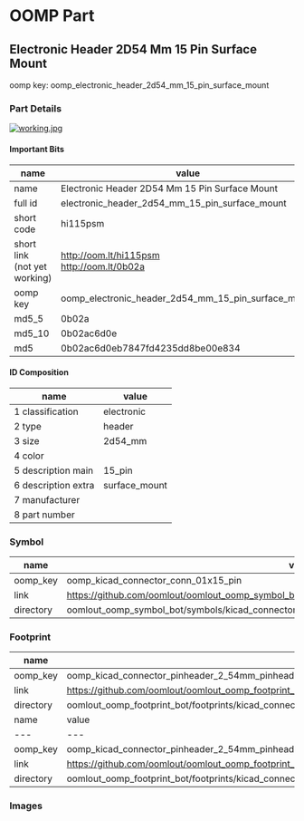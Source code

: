 # OOMP Part  
## Electronic Header 2D54 Mm 15 Pin Surface Mount  
  
oomp key: oomp_electronic_header_2d54_mm_15_pin_surface_mount  
  
### Part Details  
  
[![working.jpg](working_600.jpg)](working.jpg)  
  
#### Important Bits  
| name | value | 
| --- | --- | 
| name | Electronic Header 2D54 Mm 15 Pin Surface Mount | 
| full id | electronic_header_2d54_mm_15_pin_surface_mount | 
| short code | hi115psm | 
| short link<br>(not yet working) | http://oom.lt/hi115psm<br>http://oom.lt/0b02a | 
| oomp key | oomp_electronic_header_2d54_mm_15_pin_surface_mount | 
| md5_5 | 0b02a | 
| md5_10 | 0b02ac6d0e | 
| md5 | 0b02ac6d0eb7847fd4235dd8be00e834 | 
#### ID Composition  
| name | value | 
| --- | --- | 
| 1 classification | electronic | 
| 2 type | header | 
| 3 size | 2d54_mm | 
| 4 color |  | 
| 5 description main | 15_pin | 
| 6 description extra | surface_mount | 
| 7 manufacturer |  | 
| 8 part number |  | 
### Symbol  
| name | value | 
| --- | --- | 
| oomp_key | oomp_kicad_connector_conn_01x15_pin | 
| link | https://github.com/oomlout/oomlout_oomp_symbol_bot/tree/main/symbols/kicad_connector_conn_01x15_pin | 
| directory | oomlout_oomp_symbol_bot/symbols/kicad_connector_conn_01x15_pin//working/working.kicad_sym | 
### Footprint  
| name | value | 
| --- | --- | 
| oomp_key | oomp_kicad_connector_pinheader_2_54mm_pinheader_1x15_p2_54mm_vertical | 
| link | https://github.com/oomlout/oomlout_oomp_footprint_bot/tree/main/foootprntss/kicad_connector_pinheader_2_54mm_pinheader_1x15_p2_54mm_vertical | 
| directory | oomlout_oomp_footprint_bot/footprints/kicad_connector_pinheader_2_54mm_pinheader_1x15_p2_54mm_vertical//working/working.kicad_mod | 
| name | value | 
| --- | --- | 
| oomp_key | oomp_kicad_connector_pinheader_2_54mm_pinheader_1x15_p2_54mm_vertical_smd_pin | 
| link | https://github.com/oomlout/oomlout_oomp_footprint_bot/tree/main/foootprntss/kicad_connector_pinheader_2_54mm_pinheader_1x15_p2_54mm_vertical_smd_pin | 
| directory | oomlout_oomp_footprint_bot/footprints/kicad_connector_pinheader_2_54mm_pinheader_1x15_p2_54mm_vertical_smd_pin//working/working.kicad_mod | 
### Images  
